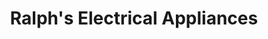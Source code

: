 ---
title: "Ralph's Electrical Appliances"
url: /mamaroneck/ralphs-electrical-appliances/
shop: appliance
---